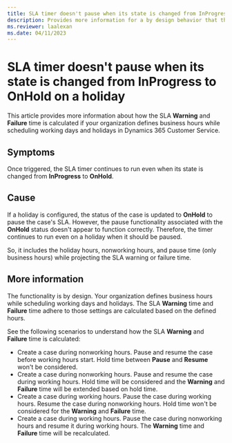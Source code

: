 ```yaml
---
title: SLA timer doesn't pause when its state is changed from InProgress to OnHold on a holiday
description: Provides more information for a by design behavior that the SLA timer doesn't pause when its state is changed from InProgress to OnHold on a holiday in Dynamics 365 Customer Service.
ms.reviewer: laalexan
ms.date: 04/11/2023
---
```

# SLA timer doesn't pause when its state is changed from InProgress to OnHold on a holiday

This article provides more information about how the SLA **Warning** and **Failure** time is calculated if your organization defines business hours while scheduling working days and holidays in Dynamics 365 Customer Service.

## Symptoms

Once triggered, the SLA timer continues to run even when its state is changed from **InProgress** to **OnHold**.

## Cause

If a holiday is configured, the status of the case is updated to **OnHold** to pause the case's SLA. However, the pause functionality associated with the **OnHold** status doesn't appear to function correctly. Therefore, the timer continues to run even on a holiday when it should be paused.

So, it includes the holiday hours, nonworking hours, and pause time (only business hours) while projecting the SLA warning or failure time.

## More information

The functionality is by design. Your organization defines business hours while scheduling working days and holidays. The SLA **Warning** time and **Failure** time adhere to those settings are calculated based on the defined hours.

See the following scenarios to understand how the SLA **Warning** and **Failure** time is calculated:

- Create a case during nonworking hours. Pause and resume the case before working hours start. Hold time between **Pause** and **Resume** won't be considered.
- Create a case during nonworking hours. Pause and resume the case during working hours. Hold time will be considered and the **Warning** and **Failure** time will be extended based on hold time.
- Create a case during working hours. Pause the case during working hours. Resume the case during nonworking hours. Hold time won't be considered for the **Warning** and **Failure** time.
- Create a case during working hours. Pause the case during nonworking hours and resume it during working hours. The **Warning** time and **Failure** time will be recalculated.
